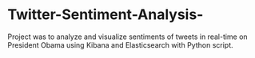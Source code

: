 # Twitter-Sentiment-Analysis-
Project was to analyze and visualize sentiments of tweets in real-time on President Obama using Kibana and Elasticsearch with Python script. 
